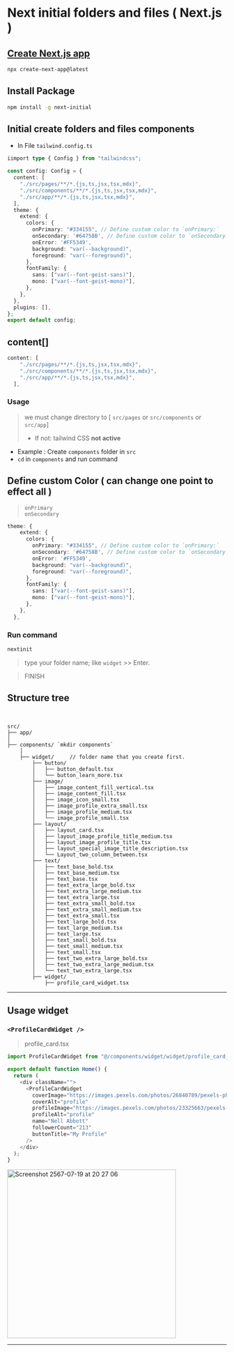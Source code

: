 # Next initial folders and files ( Next.js )  

## [Create Next.js app](https://nextjs.org/docs/getting-started/installation)  

```bash
npx create-next-app@latest
```  

## Install Package  
```bash
npm install -g next-initial
```  

## Initial create folders and files components  

- In File `tailwind.config.ts`  
```ts
iimport type { Config } from "tailwindcss";

const config: Config = {
  content: [
    "./src/pages/**/*.{js,ts,jsx,tsx,mdx}",
    "./src/components/**/*.{js,ts,jsx,tsx,mdx}",
    "./src/app/**/*.{js,ts,jsx,tsx,mdx}",
  ],
  theme: {
    extend: {
      colors: {
        onPrimary: "#334155", // Define custom color to `onPrimary:`
        onSecondary: '#64758B', // Define custom color to `onSecondary:`
        onError: '#FF5349',
        background: "var(--background)",
        foreground: "var(--foreground)",
      },
      fontFamily: {
        sans: ["var(--font-geist-sans)"],
        mono: ["var(--font-geist-mono)"],
      },
    },
  },
  plugins: [],
};
export default config;

```  

## content[]

```ts
content: [
    "./src/pages/**/*.{js,ts,jsx,tsx,mdx}",
    "./src/components/**/*.{js,ts,jsx,tsx,mdx}",
    "./src/app/**/*.{js,ts,jsx,tsx,mdx}",
  ],
```  

### Usage  
> we must change directory to [ `src/pages` or `src/components` or `src/app`]  
> - If not: tailwind CSS **not active**

- Example : Create `components` folder in `src`
- `cd` in `components` and run command  

## Define custom Color ( can change one point to effect all )  
> `onPrimary`  
> `onSecondary`  

```ts
theme: {
    extend: {
      colors: {
        onPrimary: "#334155", // Define custom color to `onPrimary:`
        onSecondary: '#64758B', // Define custom color to `onSecondary:`
        onError: '#FF5349',
        background: "var(--background)",
        foreground: "var(--foreground)",
      },
      fontFamily: {
        sans: ["var(--font-geist-sans)"],
        mono: ["var(--font-geist-mono)"],
      },
    },
  },
```  

### Run command
```bash
nextinit
```  

> type your folder name; like `widget` >> Enter.  

> FINISH  

## Structure tree  

```plaintext    


src/
├── app/
│
├── components/ `mkdir components`
    │
    ├── widget/     // folder name that you create first.
        ├── button/
        │   ├── button_default.tsx
        │   └── button_learn_more.tsx
        ├── image/
        │   ├── image_content_fill_vertical.tsx
        │   ├── image_content_fill.tsx
        │   ├── image_icon_small.tsx
        │   ├── image_profile_extra_small.tsx
        │   ├── image_profile_medium.tsx
        │   └── image_profile_small.tsx
        ├── layout/
        │   ├── layout_card.tsx
        │   ├── layout_image_profile_title_medium.tsx
        │   ├── layout_image_profile_title.tsx
        │   ├── layout_special_image_title_description.tsx
        │   └── Layout_two_column_between.tsx
        ├── text/
        │   ├── text_base_bold.tsx
        │   ├── text_base_medium.tsx
        │   ├── text_base.tsx
        │   ├── text_extra_large_bold.tsx
        │   ├── text_extra_large_medium.tsx
        │   ├── text_extra_large.tsx
        │   ├── text_extra_small_bold.tsx
        │   ├── text_extra_small_medium.tsx
        │   ├── text_extra_small.tsx
        │   ├── text_large_bold.tsx
        │   ├── text_large_medium.tsx
        │   ├── text_large.tsx
        │   ├── text_small_bold.tsx
        │   ├── text_small_medium.tsx
        │   ├── text_small.tsx
        │   ├── text_two_extra_large_bold.tsx
        │   ├── text_two_extra_large_medium.tsx
        │   └── text_two_extra_large.tsx
        ├── widget/
            ├── profile_card_widget.tsx

```  

---  

## Usage widget
###  `<ProfileCardWidget />`  

> profile_card.tsx  
```ts
import ProfileCardWidget from "@/components/widget/widget/profile_card_widget";

export default function Home() {
  return (
    <div className="">
      <ProfileCardWidget
        coverImage="https://images.pexels.com/photos/26840789/pexels-photo-26840789.jpeg?auto=compress&cs=tinysrgb&w=1200&lazy=load"
        coverAlt="profile"
        profileImage="https://images.pexels.com/photos/23325663/pexels-photo-23325663.jpeg?auto=compress&cs=tinysrgb&w=1200&lazy=load"
        profileAlt="profile"
        name="Nell Abbott"
        followerCount="213"
        buttonTitle="My Profile"
      />
    </div>
  );
}
```  

<img width="387" alt="Screenshot 2567-07-19 at 20 27 06" src="https://github.com/user-attachments/assets/e6b274de-e59c-481a-b6dc-cfe63d738709"> 

---   




